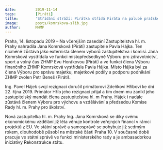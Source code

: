 ```yaml
---
date:         2019-11-14
tags:         [Piráti]
title:        "Střídání stráží: Pirátka střídá Piráta na palubě pražského zastupitelstva"
image: 	      posts/komrskova-slib.jpg
author:       MHMP
---
```


Praha, 14. listopadu 2019 – Na včerejším zasedání Zastupitelstva hl. m. Prahy nahradila Jana Komrsková (Piráti) zastupitele Pavla Hájka. Ten nicméně zůstává jako externista členem výborů zastupitelstva i komisí. Jana Komrsková vystřídala ve funkci místopředsedkyně Výboru pro zdravotnictví, sport a volný čas ZHMP Evu Horákovou (Piráti) a ve funkci člena Výboru finančního ZHMP Komrsková vystřídala Pavla Hájka. 
Místo Hájka byl za člena Výboru pro správu majetku, majetkové podíly a podporu podnikání ZHMP zvolen Petr Beneš (Piráti).

Ing. Pavel Hájek svojí rezignaci doručil primátorovi Zdeňkovi Hřibovi ke dni 22. října 2019. Primátor Hřib jeho rezignaci přijal a tím dnem mu zanikl jeho zastupitelský mandát člena zastupitelstva hl. m Prahy. Hájek i nadále zůstává členem Výboru pro výchovu a vzdělávání a předsedou Komise Rady hl. m. Prahy pro školství.

Nová zastupitelka hl. m. Prahy Ing. Jana Komrsková se díky svému ekonomickému vzdělání již léta věnuje kontrole veřejných financí v rámci projektů z EU. Ve státní správě a samosprávě se pohybuje již sedmým rokem, dlouhodobě působí na městské části Praha 10. V současné době pracuje ve státní správě ve funkci ministerského rady a je ambasadorkou iniciativy Rekonstrukce státu.


